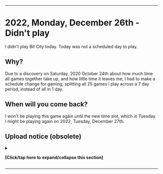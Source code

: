 
***

# 2022, Monday, December 26th - Didn't play

I didn't play Bit City today. Today was not a scheduled day to play.

## Why?

Due to a discovery on Saturday, 2020 October 24th about how much time all games together take up, and how little time it leaves me, I had to make a schedule change for gaming, splitting all 25 games I play across a 7 day period, instead of all in 1 day.

## When will you come back?

I won't be playing this game again until the new time slot, which is Tuesday. I might be playing again on 2022, Tuesday, December 27th.

## Upload notice (obsolete)

<details><summary><p><b>[Click/tap here to expand/collapse this section]</b></p></summary>

**Section to be removed in 2023 January 1st**

Starting with a decision on 2022, Thursday, July 21st, I will no longer be uploading Git-image part A files to GitHub on a daily/weekly basis. I am making a transition. Images from 2022 July 26th and onward will not be uploaded here.

The upload ban was reversed on 2022, October 12th. All data from this time period has been uploaded on 2022 October 18th.

</details>

***
